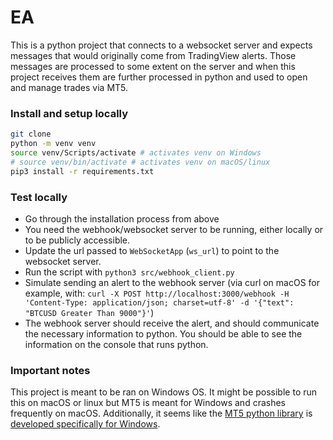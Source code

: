 # EA

This is a python project that connects to a websocket server and expects messages that would originally come from TradingView alerts. Those messages are processed to some extent on the server and when this project receives them are further processed in python and used to open and manage trades via MT5.

### Install and setup locally

```bash
git clone
python -m venv venv
source venv/Scripts/activate # activates venv on Windows
# source venv/bin/activate # activates venv on macOS/linux
pip3 install -r requirements.txt
```

### Test locally

- Go through the installation process from above
- You need the webhook/websocket server to be running, either locally or to be publicly accessible.
- Update the url passed to `WebSocketApp` (`ws_url`) to point to the websocket server.
- Run the script with `python3 src/webhook_client.py`
- Simulate sending an alert to the webhook server (via curl on macOS for example, with: `curl -X POST http://localhost:3000/webhook -H 'Content-Type: application/json; charset=utf-8' -d '{"text": "BTCUSD Greater Than 9000"}'`)
- The webhook server should receive the alert, and should communicate the necessary information to python. You should be able to see the information on the console that runs python.

### Important notes

This project is meant to be ran on Windows OS. It might be possible to run this on macOS or linux but MT5 is meant for Windows and crashes frequently on macOS. Additionally, it seems like the [MT5 python library](https://www.mql5.com/en/docs/python_metatrader5) is [developed specifically for Windows](https://stackoverflow.com/a/59511601/12120015).

